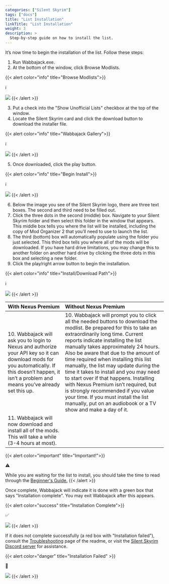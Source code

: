 ```yaml
---
categories: ["Silent Skyrim"]
tags: ["docs"] 
title: "List Installation"
linkTitle: "List Installation"
weight: 3
description: >
  Step-by-step guide on how to install the list.
---
```


It’s now time to begin the installation of the list. Follow these steps:

1. Run Wabbajack.exe.
2. At the bottom of the window, click Browse Modlists.


{{< alert color="info" title="Browse Modlists">}}
<div class="alert-icon">ℹ️</div>

![](https://i.imgur.com/lY0vh3P.png)
{{< /alert >}}


3. Put a check into the "Show Unofficial Lists" checkbox at the top of the window.
4. Locate the Silent Skyrim card and click the download button to download the installer file.

{{< alert color="info" title="Wabbajack Gallery">}}
<div class="alert-icon">ℹ️</div>

![](https://i.imgur.com/tkFNyGI.png)
{{< /alert >}}

5. Once downloaded, click the play button.

{{< alert color="info" title="Begin Install">}}
<div class="alert-icon">ℹ️</div>

![](https://i.imgur.com/8cXvQ3v.png)
{{< /alert >}}

6. Below the image you see of the Silent Skyrim logo, there are three text boxes. The second and third need to be filled out.
7. Click the three dots in the second (middle) box. Navigate to your Silent Skyrim folder and then select this folder in the window that appears. This middle box tells you where the list will be installed, including the copy of Mod Organizer 2 that you’ll need to use to launch the list.
8. The third (bottom) box will automatically populate using the folder you just selected. This third box tells you where all of the mods will be downloaded. If you have hard drive limitations, you may change this to another folder on another hard drive by clicking the three dots in this box and selecting a new folder.
9. Click the play/right arrow button to begin the installation.

{{< alert color="info" title="Install/Download Path">}}
<div class="alert-icon">ℹ️</div>

![](https://i.imgur.com/gwW0jF1.png)
{{< /alert >}}

| With Nexus Premium | Without Nexus Premium |
| :--- | :--- |
| 10. Wabbajack will ask you to login to Nexus and authorize your API key so it can download mods for you automatically. If this doesn’t happen, it isn’t a problem and means you’ve already set this up. | 10. Wabbajack will prompt you to click all the needed buttons to download the modlist. Be prepared for this to take an extraordinarily long time. Current reports indicate installing the list manually takes approximately 24 hours. Also be aware that due to the amount of time required when installing this list manually, the list may update during the time it takes to install and you may need to start over if that happens. Installing with Nexus Premium isn’t required, but is strongly recommended if you value your time. If you must install the list manually, put on an audiobook or a TV show and make a day of it. |
| 11. Wabbajack will now download and install all of the mods. This will take a while (3-4 hours at most). | |

{{< alert color="important" title="Important!">}}
<div class="alert-icon">⚠️</div>

While you are waiting for the list to install, you should take the time to read through the [Beginner's Guide.](/docs/Silent-skyrim/beginners-guide)
{{< /alert >}}

Once complete, Wabbajack will indicate it is done with a green box that says "Installation complete". You may exit Wabbajack after this appears.

{{< alert color="success" title="Installation Complete">}}
<div class="alert-icon">✅</div>

![](https://i.imgur.com/s3ELgZB.png)
{{< /alert >}}

If it does not complete successfully (a red box with "Installation failed"), consult the [Troubleshooting](/docs/Silent-skyrim/troubleshooting/) page of the readme, or visit the [Silent Skyrim Discord server](https://discord.gg/thg2eRxf7z) for assistance. 

{{< alert color="danger" title="Installation Failed" >}}
<div class="alert-icon">🛑</div>


![](https://i.imgur.com/nIUXD8h.png)
{{< /alert >}}
